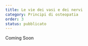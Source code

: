 ```yaml
---
title: Le vie dei vasi e dei nervi
category: Principi di osteopatia
order: 3
status: pubblicato
---
```


Coming Soon
